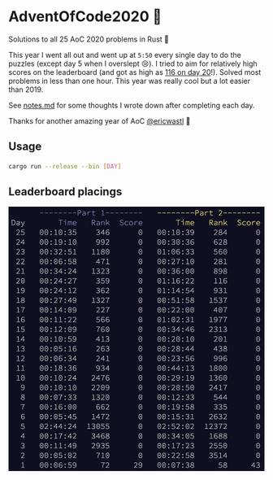 # AdventOfCode2020 :crab:
Solutions to all 25 AoC 2020 problems in Rust :crab:

This year I went all out and went up at `5:50` every single day to do the puzzles (except day 5 when I overslept :cry:). I tried to aim for relatively high scores on the leaderboard (and got as high as [116 on day 20](./src/bin/20.rs)!). Solved most problems in less than one hour. This year was really cool but a lot easier than 2019.

See [notes.md](./notes.md) for some thoughts I wrote down after completing each day.

Thanks for another amazing year of AoC [@ericwastl](https://twitter.com/ericwastl) :christmas_tree:

## Usage
```sh
cargo run --release --bin [DAY]
```

## Leaderboard placings
![leaderboard](./screenshots/leaderboard.png)
